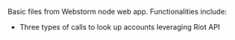 Basic files from Webstorm node web app.
Functionalities include:
- Three types of calls to look up accounts leveraging Riot API
